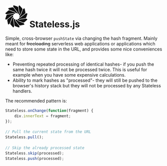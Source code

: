 # ![Stateless](https://raw.githubusercontent.com/eugene-eeo/stateless.js/master/media/small.png) Stateless.js

Simple, cross-browser ``pushState`` via changing the hash
fragment. Mainly meant for ~~freeloading~~ serverless web
applications or applications which need to store some state
in the URL, and provides some nice conveniences like:

 - Preventing repeated processing of identical hashes- if you
 push the same hash twice it will not be processed twice. This
 is useful for example when you have some expensive
 calculations.
 - Ability to mark hashes as "processed"- they will still be
 pushed to the browser's history stack but they will not be
 processed by any Stateless handlers.

The recommended pattern is:

```js
Stateless.onChange(function(fragment) {
    div.innerText = fragment;
});

// Pull the current state from the URL
Stateless.pull();

// Skip the already processed state
Stateless.skip(processed);
Stateless.push(processed);
```
